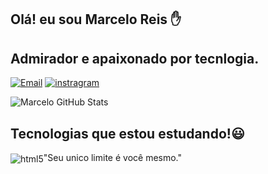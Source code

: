 ## Olá! eu sou Marcelo Reis ✋


## Admirador e apaixonado por tecnlogia.


[![Email](https://img.shields.io/badge/Gmail-D14836?style=for-the-badge&logo=gmail&logoColor=white)](mrenanreis@gmail.com)
[![instragram](https://img.shields.io/badge/Instagram-E4405F?style=for-the-badge&logo=instagram&logoColor=white)](https://www.instagram.com/_marcelo_reis/)

![Marcelo GitHub Stats](https://github-readme-stats.vercel.app/api?username=Re1sMarcelo&show_icons=true&theme=dracula)


## Tecnologias que estou estudando!😃

<div style="display: inline_block">
    <img align="center" alt="html5" src="https://img.shields.io/badge/HTML5-E34F26?style=for-the-badge&logo=html5&logoColor=white%22%3E 
    <img align="center" alt="CSS" src="https://img.shields.io/badge/CSS-239120?&style=for-the-badge&logo=css3&logoColor=white%22%3E
    <img align="center" alt="SASS" src="https://img.shields.io/badge/Sass-CC6699?style=for-the-badge&logo=sass&logoColor=white%22%3E
    <img align="center" alt="CSS3" src="https://img.shields.io/badge/CSS3-1572B6?style=for-the-badge&logo=css3&logoColor=white%22%3E
    <img align="center" alt="mySQL" src="https://img.shields.io/badge/MySQL-00000F?style=for-the-badge&logo=mysql&logoColor=white%22%3E
    <img align="center" alt="JavaScript" src="https://img.shields.io/badge/JavaScript-F7DF1E?style=for-the-badge&logo=javascript&logoColor=black%22%3E
    <img align="center" alt="Java" src="https://img.shields.io/badge/Java-ED8B00?style=for-the-badge&logo=java&logoColor=white%22%3E
    <img align="center" alt="nodeJS" src="https://img.shields.io/badge/Node.js-43853D?style=for-the-badge&logo=node.js&logoColor=white%22%3E
</div> <br/>



## "Seu unico limite é você mesmo."

